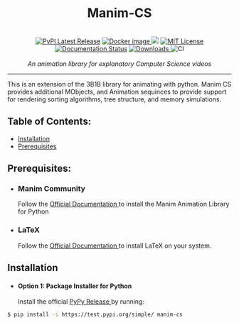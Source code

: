 <h1 align="center">Manim-CS</h1 >
<p align="center">
    <br />
    <a href="https://test.pypi.org/project/manim-cs/0.1/"><img src="https://img.shields.io/pypi/v/manim.svg?style=flat&logo=pypi" alt="PyPI Latest Release"></a>
    <a href="https://hub.docker.com/r/manimcommunity/manim"><img src="https://img.shields.io/docker/v/manimcommunity/manim?color=%23099cec&label=docker%20image&logo=docker" alt="Docker image"> </a>
    <a href="https://mybinder.org/v2/gh/ManimCommunity/jupyter_examples/HEAD?filepath=basic_example_scenes.ipynb"><img src="https://mybinder.org/badge_logo.svg"></a>
    <a href="http://choosealicense.com/licenses/mit/"><img src="https://img.shields.io/badge/license-MIT-red.svg?style=flat" alt="MIT License"></a>
    <a href="https://docs.manim.community/"><img src="https://readthedocs.org/projects/manimce/badge/?version=latest" alt="Documentation Status"></a>
    <a href="https://pepy.tech/project/manim"><img src="https://pepy.tech/badge/manim/month?" alt="Downloads"> </a>
    <img src="https://github.com/ManimCommunity/manim/workflows/CI/badge.svg" alt="CI">
    <br />
    <br />
    <i>An animation library for explanatory Computer Science videos</i>
</p>
<hr />

This is an extension of the 3B1B library for animating with python. Manim CS provides additional MObjects, and Animation sequinces to provide support for rendering sorting algorithms, tree structure, and memory simulations. 

## Table of Contents:

-  [Installation](#installation)
-  [Prerequisites](#Prerequisites)




## Prerequisites: 

- <div><h3 >Manim Community</h3> Follow the <a href="https://docs.manim.community/en/stable/installation.html"> Official Documentation </a> to install the Manim Animation Library for Python 
- <div><h3 >LaTeX</h3> Follow the <a href="https://www.latex-project.org/get/"> Official Documentation </a> to install LaTeX on your system. 
## Installation

- <h4>Option 1: Package Installer for Python</h4> Install the official <a href="https://docs.manim.community/en/stable/installation.html"> PyPy Release </a> by running: 
```bash
$ pip install -i https://test.pypi.org/simple/ manim-cs